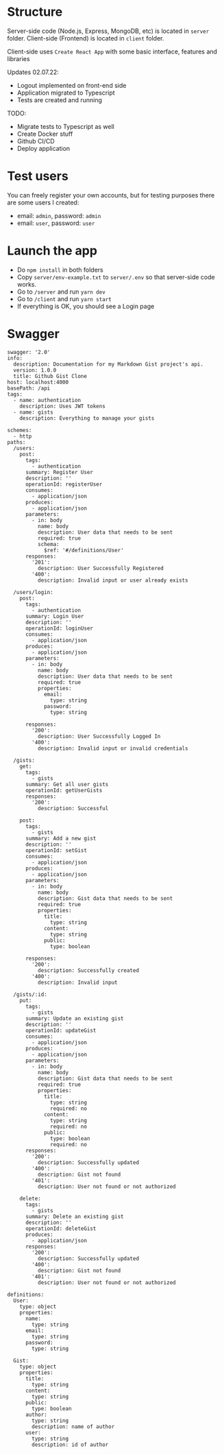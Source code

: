 # Structure

Server-side code (Node.js, Express, MongoDB, etc) is located in `server` folder.
Client-side (Frontend) is located in `client` folder.

Client-side uses `Create React App` with some basic interface, features and libraries

Updates 02.07.22:

- Logout implemented on front-end side
- Application migrated to Typescript
- Tests are created and running

TODO:

- Migrate tests to Typescript as well
- Create Docker stuff
- Github CI/CD
- Deploy application

# Test users

You can freely register your own accounts, but for testing purposes there are some users I created:

- email: `admin`, password: `admin`
- email: `user`, password: `user`

# Launch the app

- Do `npm install` in both folders
- Copy `server/env-example.txt` to `server/.env` so that server-side code works.
- Go to `/server` and run `yarn dev`
- Go to `/client` and run `yarn start`
- If everything is OK, you should see a Login page

# Swagger

```
swagger: '2.0'
info:
  description: Documentation for my Markdown Gist project's api.
  version: 1.0.0
  title: Github Gist Clone
host: localhost:4000
basePath: /api
tags:
  - name: authentication
    description: Uses JWT tokens
  - name: gists
    description: Everything to manage your gists

schemes:
  - http
paths:
  /users:
    post:
      tags:
        - authentication
      summary: Register User
      description: ''
      operationId: registerUser
      consumes:
        - application/json
      produces:
        - application/json
      parameters:
        - in: body
          name: body
          description: User data that needs to be sent
          required: true
          schema:
            $ref: '#/definitions/User'
      responses:
        '201':
          description: User Successfully Registered
        '400':
          description: Invalid input or user already exists

  /users/login:
    post:
      tags:
        - authentication
      summary: Login User
      description: ''
      operationId: loginUser
      consumes:
        - application/json
      produces:
        - application/json
      parameters:
        - in: body
          name: body
          description: User data that needs to be sent
          required: true
          properties:
            email:
              type: string
            password:
              type: string

      responses:
        '200':
          description: User Successfully Logged In
        '400':
          description: Invalid input or invalid credentials

  /gists:
    get:
      tags:
        - gists
      summary: Get all user gists
      operationId: getUserGists
      responses:
        '200':
          description: Successful

    post:
      tags:
        - gists
      summary: Add a new gist
      description: ''
      operationId: setGist
      consumes:
        - application/json
      produces:
        - application/json
      parameters:
        - in: body
          name: body
          description: Gist data that needs to be sent
          required: true
          properties:
            title:
              type: string
            content:
              type: string
            public:
              type: boolean

      responses:
        '200':
          description: Successfully created
        '400':
          description: Invalid input

  /gists/:id:
    put:
      tags:
        - gists
      summary: Update an existing gist
      description: ''
      operationId: updateGist
      consumes:
        - application/json
      produces:
        - application/json
      parameters:
        - in: body
          name: body
          description: Gist data that needs to be sent
          required: true
          properties:
            title:
              type: string
              required: no
            content:
              type: string
              required: no
            public:
              type: boolean
              required: no
      responses:
        '200':
          description: Successfully updated
        '400':
          description: Gist not found
        '401':
          description: User not found or not authorized

    delete:
      tags:
        - gists
      summary: Delete an existing gist
      description: ''
      operationId: deleteGist
      produces:
        - application/json
      responses:
        '200':
          description: Successfully updated
        '400':
          description: Gist not found
        '401':
          description: User not found or not authorized

definitions:
  User:
    type: object
    properties:
      name:
        type: string
      email:
        type: string
      password:
        type: string

  Gist:
    type: object
    properties:
      title:
        type: string
      content:
        type: string
      public:
        type: boolean
      author:
        type: string
        description: name of author
      user:
        type: string
        description: id of author
```
